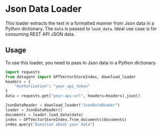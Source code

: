 # Json Data Loader

This loader extracts the text in a formatted manner from Json data in a Python dictionary. The `data` is passed to `load_data`.  Ideal use case is for consuming REST API JSON data.

## Usage

To use this loader, you need to pass in Json data in a Python dictionary.

```python
import requests
from dotagent import GPTVectorStoreIndex, download_loader
headers = {
    "Authorization": "your_api_token"
}
data = requests.get("your-api-url", headers=headers).json()

JsonDataReader = download_loader("JsonDataReader")
loader = JsonDataReader()
documents = loader.load_data(data)
index = GPTVectorStoreIndex.from_documents(documents)
index.query("Question about your data")
```


